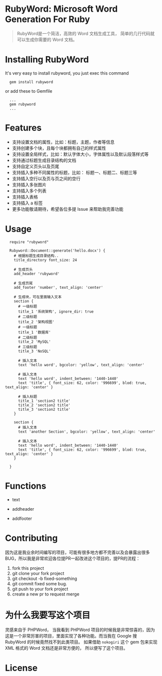 # RubyWord: Microsoft Word Generation For Ruby

> RubyWord是一个简洁，高效的 Word 文档生成工具， 简单的几行代码就可以生成你需要的 Word 文档。

# Installing RubyWord
It's very easy to install rubyword, you just exec this command
```
  gem install rubyword
```
or add these to Gemfile
```
  ...
  gem rubyword
  ...
```
# Features
+ 支持设置文档的属性，比如：标题，主题，作者等信息
+ 支持创建多个块，且每个块都拥有自己的样式属性
+ 支持设置全局样式，比如：默认字体大小，字体属性以及默认段落样式等
+ 支持通过标题生成目录结构的文档
+ 支持自定义页头以及页尾
+ 支持插入多种不同属性的标题，比如： 标题一、标题二、标题三等
+ 支持插入空行以及页与页之间的空行
+ 支持插入多张图片
+ 支持插入多个列表
+ 支持插入表格
+ 支持插入 a 标签
+ 更多功能敬请期待，希望各位多提 Issue 来帮助我完善功能

# Usage
```
  require "rubyword"

  Rubyword::Document::generate('hello.docx') {
    # 根据标题生成目录结构..
    title_directory font_size: 24

    # 生成页头
    add_header 'rubyword'

    # 生成页尾
    add_footer 'number', text_align: 'center'
    
    # 生成块，可在里面输入文本
    section {
      # 一级标题
      title_1 '系统架构', ignore_dir: true 
      # 二级标题
      title_2 '架构视图'
      # 一级标题
      title_1 '数据库'
      # 二级标题
      title_2 'MySQL'
      # 三级标题
      title_3 'NoSQL'

      # 插入文本
      text 'hello word', bgcolor: 'yellow', text_align: 'center'

      # 插入文本
      text 'hello word', indent_between: '1440-1440'
      text 'title', { font_size: 62, color: '996699', blod: true, text_align: 'center' }

      # 插入标题
      title_1 'section2 title'
      title_2 'section2 title'
      title_3 'section2 title'
    }

    section {
      # 插入文本
      text 'another Section', bgcolor: 'yellow', text_align: 'center'

      # 插入文本
      text 'hello word', indent_between: '1440-1440'
      text 'title', { font_size: 62, color: '996699', blod: true, text_align: 'center' }
    }

  }
```

# Functions
+ text

+ addheader

+ addfooter



# Contributing
因为这是我业余时间编写的项目，可能有很多地方都不完善以及会暴露出很多BUG，所以我是非常欢迎各位提PR一起改进这个项目的，提PR的流程： 
1. fork this project
2. git clone your fork project
3. git checkout -b fixed-something
4. git commit fixed some bug.
5. git push to your fork project
6. create a new pr to request merge

# 为什么我要写这个项目
灵感来自于 PHPWord， 当我看到 PHPWord 项目的时候我是非常惊喜的，因为这是一个非常厉害的项目，里面实现了各种功能。而当我在 Google 搜 RubyWord 的时候竟然找不到此类项目。 如果借助 `nokogiri` 这个 gem 包来实现 XML 格式的 Word 文档还是非常方便的，  所以便写了这个项目。

# License
